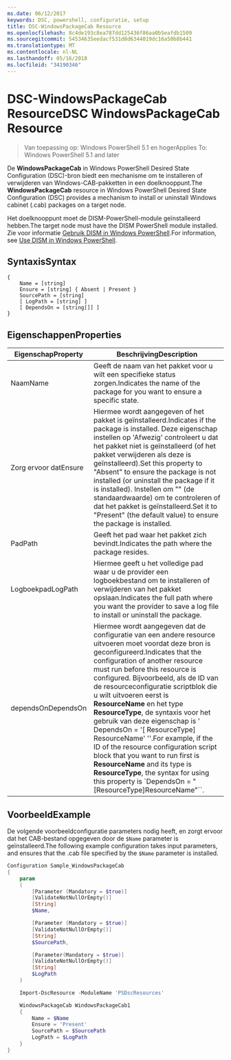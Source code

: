 ```yaml
---
ms.date: 06/12/2017
keywords: DSC, powershell, configuratie, setup
title: DSC-WindowsPackageCab Resource
ms.openlocfilehash: 8c4de193c8ea787dd125436f86aa0b5eafdb1509
ms.sourcegitcommit: 54534635eedacf531d8d6344019dc16a50b8b441
ms.translationtype: MT
ms.contentlocale: nl-NL
ms.lasthandoff: 05/16/2018
ms.locfileid: "34190346"
---
```

# <a name="dsc-windowspackagecab-resource"></a><span data-ttu-id="3ff82-103">DSC-WindowsPackageCab Resource</span><span class="sxs-lookup"><span data-stu-id="3ff82-103">DSC WindowsPackageCab Resource</span></span>

> <span data-ttu-id="3ff82-104">Van toepassing op: Windows PowerShell 5.1 en hoger</span><span class="sxs-lookup"><span data-stu-id="3ff82-104">Applies To: Windows PowerShell 5.1 and later</span></span>

<span data-ttu-id="3ff82-105">De **WindowsPackageCab** in Windows PowerShell Desired State Configuration (DSC)-bron biedt een mechanisme om te installeren of verwijderen van Windows-CAB-pakketten in een doelknooppunt.</span><span class="sxs-lookup"><span data-stu-id="3ff82-105">The **WindowsPackageCab** resource in Windows PowerShell Desired State Configuration (DSC) provides a mechanism to install or uninstall Windows cabinet (.cab) packages on a target node.</span></span>

<span data-ttu-id="3ff82-106">Het doelknooppunt moet de DISM-PowerShell-module geïnstalleerd hebben.</span><span class="sxs-lookup"><span data-stu-id="3ff82-106">The target node must have the DISM PowerShell module installed.</span></span> <span data-ttu-id="3ff82-107">Zie voor informatie [Gebruik DISM in Windows PowerShell](https://msdn.microsoft.com/en-us/windows/hardware/commercialize/manufacture/desktop/use-dism-in-windows-powershell-s14).</span><span class="sxs-lookup"><span data-stu-id="3ff82-107">For information, see [Use DISM in Windows PowerShell](https://msdn.microsoft.com/en-us/windows/hardware/commercialize/manufacture/desktop/use-dism-in-windows-powershell-s14).</span></span>


## <a name="syntax"></a><span data-ttu-id="3ff82-108">Syntaxis</span><span class="sxs-lookup"><span data-stu-id="3ff82-108">Syntax</span></span>

```
{
    Name = [string]
    Ensure = [string] { Absent | Present }
    SourcePath = [string]
    [ LogPath = [string] ]
    [ DependsOn = [string[]] ]
}
```

## <a name="properties"></a><span data-ttu-id="3ff82-109">Eigenschappen</span><span class="sxs-lookup"><span data-stu-id="3ff82-109">Properties</span></span>

|  <span data-ttu-id="3ff82-110">Eigenschap</span><span class="sxs-lookup"><span data-stu-id="3ff82-110">Property</span></span>  |  <span data-ttu-id="3ff82-111">Beschrijving</span><span class="sxs-lookup"><span data-stu-id="3ff82-111">Description</span></span>   |
|---|---|
| <span data-ttu-id="3ff82-112">Naam</span><span class="sxs-lookup"><span data-stu-id="3ff82-112">Name</span></span>| <span data-ttu-id="3ff82-113">Geeft de naam van het pakket voor u wilt een specifieke status zorgen.</span><span class="sxs-lookup"><span data-stu-id="3ff82-113">Indicates the name of the package for you want to ensure a specific state.</span></span>|
| <span data-ttu-id="3ff82-114">Zorg ervoor dat</span><span class="sxs-lookup"><span data-stu-id="3ff82-114">Ensure</span></span>| <span data-ttu-id="3ff82-115">Hiermee wordt aangegeven of het pakket is geïnstalleerd.</span><span class="sxs-lookup"><span data-stu-id="3ff82-115">Indicates if the package is installed.</span></span> <span data-ttu-id="3ff82-116">Deze eigenschap instellen op 'Afwezig' controleert u dat het pakket niet is geïnstalleerd (of het pakket verwijderen als deze is geïnstalleerd).</span><span class="sxs-lookup"><span data-stu-id="3ff82-116">Set this property to "Absent" to ensure the package is not installed (or uninstall the package if it is installed).</span></span> <span data-ttu-id="3ff82-117">Instellen om "" (de standaardwaarde) om te controleren of dat het pakket is geïnstalleerd.</span><span class="sxs-lookup"><span data-stu-id="3ff82-117">Set it to "Present" (the default value) to ensure the package is installed.</span></span>|
| <span data-ttu-id="3ff82-118">Pad</span><span class="sxs-lookup"><span data-stu-id="3ff82-118">Path</span></span>| <span data-ttu-id="3ff82-119">Geeft het pad waar het pakket zich bevindt.</span><span class="sxs-lookup"><span data-stu-id="3ff82-119">Indicates the path where the package resides.</span></span>|
| <span data-ttu-id="3ff82-120">Logboekpad</span><span class="sxs-lookup"><span data-stu-id="3ff82-120">LogPath</span></span>| <span data-ttu-id="3ff82-121">Hiermee geeft u het volledige pad waar u de provider een logboekbestand om te installeren of verwijderen van het pakket opslaan.</span><span class="sxs-lookup"><span data-stu-id="3ff82-121">Indicates the full path where you want the provider to save a log file to install or uninstall the package.</span></span>|
| <span data-ttu-id="3ff82-122">dependsOn</span><span class="sxs-lookup"><span data-stu-id="3ff82-122">DependsOn</span></span> | <span data-ttu-id="3ff82-123">Hiermee wordt aangegeven dat de configuratie van een andere resource uitvoeren moet voordat deze bron is geconfigureerd.</span><span class="sxs-lookup"><span data-stu-id="3ff82-123">Indicates that the configuration of another resource must run before this resource is configured.</span></span> <span data-ttu-id="3ff82-124">Bijvoorbeeld, als de ID van de resourceconfiguratie scriptblok die u wilt uitvoeren eerst is **ResourceName** en het type **ResourceType**, de syntaxis voor het gebruik van deze eigenschap is ' DependsOn = '[ ResourceType] ResourceName' ''.</span><span class="sxs-lookup"><span data-stu-id="3ff82-124">For example, if the ID of the resource configuration script block that you want to run first is **ResourceName** and its type is **ResourceType**, the syntax for using this property is \`DependsOn = "[ResourceType]ResourceName"\`\`.</span></span>|

## <a name="example"></a><span data-ttu-id="3ff82-125">Voorbeeld</span><span class="sxs-lookup"><span data-stu-id="3ff82-125">Example</span></span>

<span data-ttu-id="3ff82-126">De volgende voorbeeldconfiguratie parameters nodig heeft, en zorgt ervoor dat het CAB-bestand opgegeven door de `$Name` parameter is geïnstalleerd.</span><span class="sxs-lookup"><span data-stu-id="3ff82-126">The following example configuration takes input parameters, and ensures that the .cab file specified by the `$Name` parameter is installed.</span></span>

```powershell
Configuration Sample_WindowsPackageCab
{
    param
    (
        [Parameter (Mandatory = $true)]
        [ValidateNotNullOrEmpty()]
        [String]
        $Name,

        [Parameter (Mandatory = $true)]
        [ValidateNotNullOrEmpty()]
        [String]
        $SourcePath,

        [Parameter(Mandatory = $true)]
        [ValidateNotNullOrEmpty()]
        [String]
        $LogPath
    )

    Import-DscResource -ModuleName 'PSDscResources'

    WindowsPackageCab WindowsPackageCab1
    {
        Name = $Name
        Ensure = 'Present'
        SourcePath = $SourcePath
        LogPath = $LogPath
    }
}
```